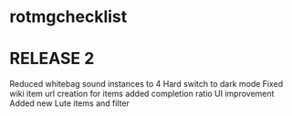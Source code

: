 # rotmgchecklist
#	RELEASE 2
Reduced whitebag sound instances to 4
Hard switch to dark mode
Fixed wiki item url creation for items
added completion ratio
UI improvement
Added new Lute items and filter

